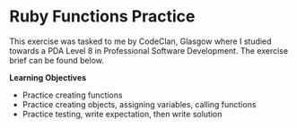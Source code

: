 # Ruby Functions Practice

This exercise was tasked to me by CodeClan, Glasgow where I studied towards a PDA Level 8 in Professional Software Development. The exercise brief can be found below.

**Learning Objectives**

- Practice creating functions
- Practice creating objects, assigning variables, calling functions
- Practice testing, write expectation, then write solution
